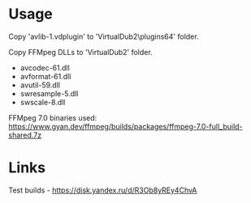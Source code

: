 # Usage

Copy 'avlib-1.vdplugin' to 'VirtualDub2\plugins64' folder.

Copy FFMpeg DLLs to 'VirtualDub2' folder.
* avcodec-61.dll
* avformat-61.dll
* avutil-59.dll
* swresample-5.dll
* swscale-8.dll 

FFMpeg 7.0 binaries used: https://www.gyan.dev/ffmpeg/builds/packages/ffmpeg-7.0-full_build-shared.7z

# Links

Test builds - <https://disk.yandex.ru/d/R3Ob8yREy4ChvA>
